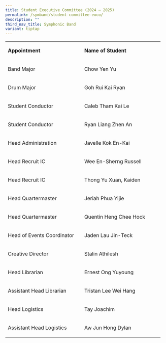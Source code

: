 ```yaml
---
title: Student Executive Committee (2024 – 2025)
permalink: /symband/student-committee-exco/
description: ""
third_nav_title: Symphonic Band
variant: tiptap
---
```

<table width="457">
<tbody>
<tr>
<td width="225">
<p><strong>Appointment</strong></p>
</td>
<td width="232">
<p><strong>Name of Student</strong></p>
</td>
</tr>
<tr>
<td width="225">
<p>Band Major</p>
</td>
<td width="232">
<p>Chow Yen Yu</p>
</td>
</tr>
<tr>
<td width="225">
<p>Drum Major</p>
</td>
<td width="232">
<p>Goh Rui Kai Ryan</p>
</td>
</tr>
<tr>
<td width="225">
<p>Student Conductor</p>
</td>
<td width="232">
<p>Caleb Tham Kai Le</p>
</td>
</tr>
<tr>
<td width="225">
<p>Student Conductor</p>
</td>
<td width="232">
<p>Ryan Liang Zhen An</p>
</td>
</tr>
<tr>
<td width="225">
<p>Head Administration</p>
</td>
<td width="232">
<p>Javelle Kok En-Kai</p>
</td>
</tr>
<tr>
<td width="225">
<p>Head Recruit IC</p>
</td>
<td width="232">
<p>Wee En-Sherng Russell</p>
</td>
</tr>
<tr>
<td width="225">
<p>Head Recruit IC</p>
</td>
<td width="232">
<p>Thong Yu Xuan, Kaiden</p>
</td>
</tr>
<tr>
<td width="225">
<p>Head Quartermaster</p>
</td>
<td width="232">
<p>Jeriah Phua Yijie</p>
</td>
</tr>
<tr>
<td width="225">
<p>Head Quartermaster</p>
</td>
<td width="232">
<p>Quentin Heng Chee Hock</p>
</td>
</tr>
<tr>
<td width="225">
<p>Head of Events Coordinator</p>
</td>
<td width="232">
<p>Jaden Lau Jin-Teck</p>
</td>
</tr>
<tr>
<td width="225">
<p>Creative Director</p>
</td>
<td width="232">
<p>Stalin Athilesh</p>
</td>
</tr>
<tr>
<td width="225">
<p>Head Librarian</p>
</td>
<td width="232">
<p>Ernest Ong Yuyoung</p>
</td>
</tr>
<tr>
<td width="225">
<p>Assistant Head Librarian</p>
</td>
<td width="232">
<p>Tristan Lee Wei Hang</p>
</td>
</tr>
<tr>
<td width="225">
<p>Head Logistics</p>
</td>
<td width="232">
<p>Tay Joachim</p>
</td>
</tr>
<tr>
<td width="225">
<p>Assistant Head Logistics</p>
</td>
<td width="232">
<p>Aw Jun Hong Dylan</p>
</td>
</tr>
</tbody>
</table>
